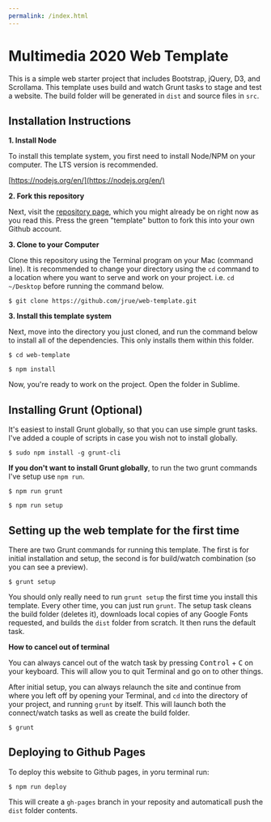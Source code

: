 ```yaml
---
permalink: /index.html
---
```


Multimedia 2020 Web Template
============

This is a simple web starter project that includes Bootstrap, jQuery, D3, and Scrollama. This template uses build and watch Grunt tasks to stage and test a website. The build folder will be generated in `dist` and source files in `src`.

## Installation Instructions

**1. Install Node**

To install this template system, you first need to install Node/NPM on your computer. The LTS version is recommended.

[https://nodejs.org/en/](https://nodejs.org/en/)


**2. Fork this repository**

Next, visit the [repository page](https://github.com/ucbsoj/multimedia2020template/), which you might already be on right now as you read this. Press the green "template" button to fork this into your own Github account. 

**3. Clone to your Computer**

Clone this repository using the Terminal program on your Mac (command line). It is recommended to change your directory using the `cd` command to a location where you want to serve and work on your project. i.e. `cd ~/Desktop` before running the command below.

```
$ git clone https://github.com/jrue/web-template.git
```

**3. Install this template system**

Next, move into the directory you just cloned, and run the command below to install all of the dependencies. This only installs them within this folder. 

```
$ cd web-template

$ npm install
```

Now, you're ready to work on the project. Open the folder in Sublime. 

## Installing Grunt (Optional)

It's easiest to install Grunt globally, so that you can use simple grunt tasks. I've added a couple of scripts in case you wish not to install globally.

```
$ sudo npm install -g grunt-cli
```

**If you don't want to install Grunt globally**, to run the two grunt commands I've setup use `npm run`.

```
$ npm run grunt

$ npm run setup
```

## Setting up the web template for the first time

There are two Grunt commands for running this template. The first is for initial installation and setup, the second is for build/watch combination (so you can see a preview).

```
$ grunt setup
```

You should only really need to run `grunt setup` the first time you install this template. Every other time, you can just run `grunt`. The setup task cleans the build folder (deletes it), downloads local copies of any Google Fonts requested, and builds the `dist` folder from scratch. It then runs the default task. 

**How to cancel out of terminal**

You can always cancel out of the watch task by pressing <kbd>Control</kbd> + <kbd>C</kbd> on your keyboard. This will allow you to quit Terminal and go on to other things.


After initial setup, you can always relaunch the site and continue from where you left off by opening your Terminal, and `cd` into the directory of your project, and running `grunt` by itself. This will launch both the connect/watch tasks as well as create the build folder.

```
$ grunt
```


## Deploying to Github Pages

To deploy this website to Github pages, in yoru terminal run:

```
$ npm run deploy
```

This will create a `gh-pages` branch in your reposity and automaticall push the `dist` folder contents. 




